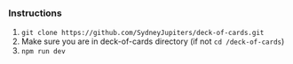 ### Instructions

1. `git clone https://github.com/SydneyJupiters/deck-of-cards.git`
2. Make sure you are in deck-of-cards directory (if not `cd /deck-of-cards`)
3. `npm run dev`
